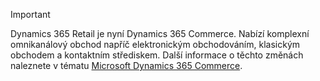 > [!IMPORTANT]
> Dynamics 365 Retail je nyní Dynamics 365 Commerce. Nabízí komplexní omnikanálový obchod napříč elektronickým obchodováním, klasickým obchodem a kontaktním střediskem. Další informace o těchto změnách naleznete v tématu [Microsoft Dynamics 365 Commerce](https://dynamics.microsoft.com/commerce/overview/).
